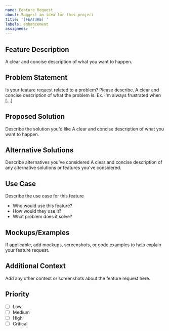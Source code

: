```yaml
---
name: Feature Request
about: Suggest an idea for this project
title: '[FEATURE] '
labels: enhancement
assignees: ''
---
```


## Feature Description

A clear and concise description of what you want to happen.

## Problem Statement

Is your feature request related to a problem? Please describe.
A clear and concise description of what the problem is. Ex. I'm always frustrated when [...]

## Proposed Solution

Describe the solution you'd like
A clear and concise description of what you want to happen.

## Alternative Solutions

Describe alternatives you've considered
A clear and concise description of any alternative solutions or features you've considered.

## Use Case

Describe the use case for this feature

- Who would use this feature?
- How would they use it?
- What problem does it solve?

## Mockups/Examples

If applicable, add mockups, screenshots, or code examples to help explain your feature request.

## Additional Context

Add any other context or screenshots about the feature request here.

## Priority

- [ ] Low
- [ ] Medium
- [ ] High
- [ ] Critical
